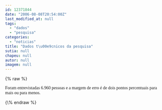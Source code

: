 ```yaml
---
id: 12371844
date: "2006-08-08T20:54:00Z"
last_modified_at: null
tags:
  - "dados"
  - "pesquisa"
categories:
  - "noticias"
title: "Dados t\u00e9cnicos da pesquisa"
sutia: null
chapeu: null
autor: null
imagem: null
---
```

{\% raw %}
<p><P><FONT face=Verdana>Foram entrevistadas 6.960 pessoas e a margem de erro é de dois pontos percentuais para mais&nbsp;ou para menos.</FONT></P> </p>
{\% endraw %}